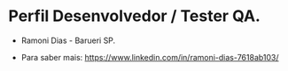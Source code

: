 # Perfil Desenvolvedor / Tester QA. 
* Ramoni Dias - Barueri SP.

* Para saber mais: https://www.linkedin.com/in/ramoni-dias-7618ab103/
